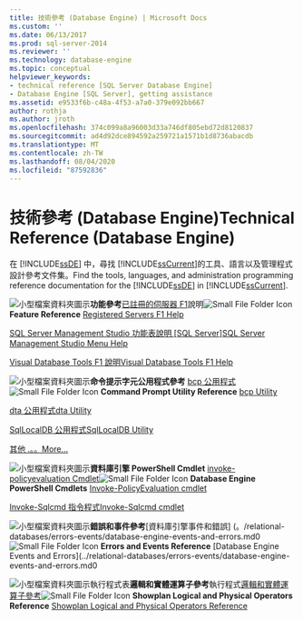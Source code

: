 ```yaml
---
title: 技術參考 (Database Engine) | Microsoft Docs
ms.custom: ''
ms.date: 06/13/2017
ms.prod: sql-server-2014
ms.reviewer: ''
ms.technology: database-engine
ms.topic: conceptual
helpviewer_keywords:
- technical reference [SQL Server Database Engine]
- Database Engine [SQL Server], getting assistance
ms.assetid: e9533f6b-c48a-4f53-a7a0-379e092bb667
author: rothja
ms.author: jroth
ms.openlocfilehash: 374c099a8a96003d33a746df805ebd72d8120837
ms.sourcegitcommit: ad4d92dce894592a259721a1571b1d8736abacdb
ms.translationtype: MT
ms.contentlocale: zh-TW
ms.lasthandoff: 08/04/2020
ms.locfileid: "87592836"
---
```

# <a name="technical-reference-database-engine"></a><span data-ttu-id="33b0b-102">技術參考 (Database Engine)</span><span class="sxs-lookup"><span data-stu-id="33b0b-102">Technical Reference (Database Engine)</span></span>
  <span data-ttu-id="33b0b-103">在 [!INCLUDE[ssDE](../includes/ssde-md.md)] 中，尋找 [!INCLUDE[ssCurrent](../includes/sscurrent-md.md)]的工具、語言以及管理程式設計參考文件集。</span><span class="sxs-lookup"><span data-stu-id="33b0b-103">Find the tools, languages, and administration programming reference documentation for the [!INCLUDE[ssDE](../includes/ssde-md.md)] in [!INCLUDE[ssCurrent](../includes/sscurrent-md.md)].</span></span>

 <span data-ttu-id="33b0b-104">![小型檔案資料夾圖示](../../2014/integration-services/media/filefolder-small.gif "小型檔案資料夾圖示")**功能參考**[已註冊的伺服器 F1](../ssms/register-servers/registered-servers-f1-help.md)說明</span><span class="sxs-lookup"><span data-stu-id="33b0b-104">![Small File Folder Icon](../../2014/integration-services/media/filefolder-small.gif "Small File Folder Icon") **Feature Reference** [Registered Servers F1 Help](../ssms/register-servers/registered-servers-f1-help.md)</span></span>

 <span data-ttu-id="33b0b-105">[SQL Server Management Studio 功能表說明 [SQL Server]](../ssms/menu-help/sql-server-management-studio-menu-help.md)</span><span class="sxs-lookup"><span data-stu-id="33b0b-105">[SQL Server Management Studio Menu Help](../ssms/menu-help/sql-server-management-studio-menu-help.md)</span></span>

 [<span data-ttu-id="33b0b-106">Visual Database Tools F1 說明</span><span class="sxs-lookup"><span data-stu-id="33b0b-106">Visual Database Tools F1 Help</span></span>](../ssms/visual-db-tools/visual-database-tools-f1-help.md)

 <span data-ttu-id="33b0b-107">![小型檔案資料夾圖示](../../2014/integration-services/media/filefolder-small.gif "小型檔案資料夾圖示")**命令提示字元公用程式參考** [bcp 公用程式](../tools/bcp-utility.md)</span><span class="sxs-lookup"><span data-stu-id="33b0b-107">![Small File Folder Icon](../../2014/integration-services/media/filefolder-small.gif "Small File Folder Icon") **Command Prompt Utility Reference** [bcp Utility](../tools/bcp-utility.md)</span></span>

 [<span data-ttu-id="33b0b-108">dta 公用程式</span><span class="sxs-lookup"><span data-stu-id="33b0b-108">dta Utility</span></span>](../tools/dta/dta-utility.md)

 [<span data-ttu-id="33b0b-109">SqlLocalDB 公用程式</span><span class="sxs-lookup"><span data-stu-id="33b0b-109">SqlLocalDB Utility</span></span>](../tools/sqllocaldb-utility.md)

 [<span data-ttu-id="33b0b-110">其他 .。。</span><span class="sxs-lookup"><span data-stu-id="33b0b-110">More...</span></span>](../tools/command-prompt-utility-reference-database-engine.md)

 <span data-ttu-id="33b0b-111">![小型檔案資料夾圖示](../../2014/integration-services/media/filefolder-small.gif "小型檔案資料夾圖示")**資料庫引擎 PowerShell Cmdlet** [invoke-policyevaluation Cmdlet](../../2014/database-engine/invoke-policyevaluation-cmdlet.md)</span><span class="sxs-lookup"><span data-stu-id="33b0b-111">![Small File Folder Icon](../../2014/integration-services/media/filefolder-small.gif "Small File Folder Icon") **Database Engine PowerShell Cmdlets** [Invoke-PolicyEvaluation cmdlet](../../2014/database-engine/invoke-policyevaluation-cmdlet.md)</span></span>

 [<span data-ttu-id="33b0b-112">Invoke-Sqlcmd 指令程式</span><span class="sxs-lookup"><span data-stu-id="33b0b-112">Invoke-Sqlcmd cmdlet</span></span>](../../2014/database-engine/invoke-sqlcmd-cmdlet.md)

 <span data-ttu-id="33b0b-113">![小型檔案資料夾圖示](../../2014/integration-services/media/filefolder-small.gif "小型檔案資料夾圖示")**錯誤和事件參考**[資料庫引擎事件和錯誤] (。/relational-databases/errors-events/database-engine-events-and-errors.md0</span><span class="sxs-lookup"><span data-stu-id="33b0b-113">![Small File Folder Icon](../../2014/integration-services/media/filefolder-small.gif "Small File Folder Icon") **Errors and Events Reference** [Database Engine Events and Errors](../relational-databases/errors-events/database-engine-events-and-errors.md0</span></span>

 <span data-ttu-id="33b0b-114">![小型檔案資料夾圖示](../../2014/integration-services/media/filefolder-small.gif "小型檔案資料夾圖示")執行程式表**邏輯和實體運算子參考**執行程式[邏輯和實體運算子參考](../relational-databases/showplan-logical-and-physical-operators-reference.md)</span><span class="sxs-lookup"><span data-stu-id="33b0b-114">![Small File Folder Icon](../../2014/integration-services/media/filefolder-small.gif "Small File Folder Icon") **Showplan Logical and Physical Operators Reference** [Showplan Logical and Physical Operators Reference](../relational-databases/showplan-logical-and-physical-operators-reference.md)</span></span>


